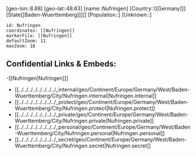 ﻿---
location: [48.63,8.88]
mapzoom: [7,12] 
mapmarker: city 
type: City
tags:
- geo/City


SpocWebEntityId: 32985
isDeleted: false
confidential: public

---
[geo-lon::8.88]
[geo-lat::48.63]
[name::Nufringen]
[Country::[[Germany]]]
[State[[Baden-Wuerttemberg]]]]]
[Population::]
[Unknown::]


```leaflet
id: Nufringen
coordinates: [[Nufringen]]
markerFile: [[Nufringen]]
defaultZoom: 11 
maxZoom: 18
```


## Confidential Links & Embeds: 
-[[Nufringen|Nufringen]]] 
- [[../../../../../../../../_internal/geo/Continent/Europe/Germany/West/Baden-Wuerttemberg/City/Nufringen.internal|Nufringen.internal]] 
- [[../../../../../../../../_protect/geo/Continent/Europe/Germany/West/Baden-Wuerttemberg/City/Nufringen.protect|Nufringen.protect]] 
- [[../../../../../../../../_private/geo/Continent/Europe/Germany/West/Baden-Wuerttemberg/City/Nufringen.private|Nufringen.private]] 
- [[../../../../../../../../_personal/geo/Continent/Europe/Germany/West/Baden-Wuerttemberg/City/Nufringen.personal|Nufringen.personal]] 
- [[../../../../../../../../_secret/geo/Continent/Europe/Germany/West/Baden-Wuerttemberg/City/Nufringen.secret|Nufringen.secret]] 
